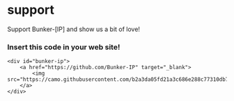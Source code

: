 # support
Support Bunker-[IP] and show us a bit of love!

### Insert this code in your web site!

```
<div id="bunker-ip">
	<a href="https://github.com/Bunker-IP" target="_blank">
		<img src="https://camo.githubusercontent.com/b2a3da05fd21a3c686e288c77310db795da1549be62066acb7bcbc9669fb08bd/68747470733a2f2f646e73626c2e6576696c6e65742e6f72672f6173736574732f696d672f62756e6b65722d69702d736d616c6c2d6c6f676f2e706e67">
	</a>
</div>
```
